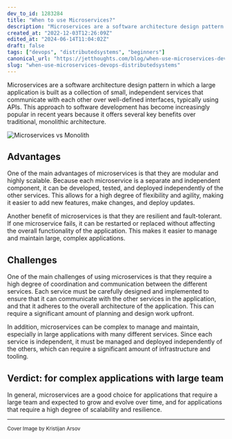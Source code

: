 ```yaml
---
dev_to_id: 1283284
title: "When to use Microservices?"
description: "Microservices are a software architecture design pattern in which a large application is built as a..."
created_at: "2022-12-03T12:26:09Z"
edited_at: "2024-06-14T11:04:02Z"
draft: false
tags: ["devops", "distributedsystems", "beginners"]
canonical_url: "https://jetthoughts.com/blog/when-use-microservices-devops-distributedsystems/"
slug: "when-use-microservices-devops-distributedsystems"
---
```

Microservices are a software architecture design pattern in which a large application is built as a collection of small, independent services that communicate with each other over well-defined interfaces, typically using APIs. This approach to software development has become increasingly popular in recent years because it offers several key benefits over traditional, monolithic architecture.

![Microservices vs Monolith](https://dev-to-uploads.s3.amazonaws.com/uploads/articles/3p3h0axxewo6n70ew1k6.png)

## Advantages

One of the main advantages of microservices is that they are modular and highly scalable. Because each microservice is a separate and independent component, it can be developed, tested, and deployed independently of the other services. This allows for a high degree of flexibility and agility, making it easier to add new features, make changes, and deploy updates.

Another benefit of microservices is that they are resilient and fault-tolerant. If one microservice fails, it can be restarted or replaced without affecting the overall functionality of the application. This makes it easier to manage and maintain large, complex applications.

## Challenges

One of the main challenges of using microservices is that they require a high degree of coordination and communication between the different services. Each service must be carefully designed and implemented to ensure that it can communicate with the other services in the application, and that it adheres to the overall architecture of the application. This can require a significant amount of planning and design work upfront.

In addition, microservices can be complex to manage and maintain, especially in large applications with many different services. Since each service is independent, it must be managed and deployed independently of the others, which can require a significant amount of infrastructure and tooling.

## Verdict: for complex applications with large team

In general, microservices are a good choice for applications that require a large team and expected to grow and evolve over time, and for applications that require a high degree of scalability and resilience.

---

<sup>Cover Image by Kristijan Arsov</sup>
